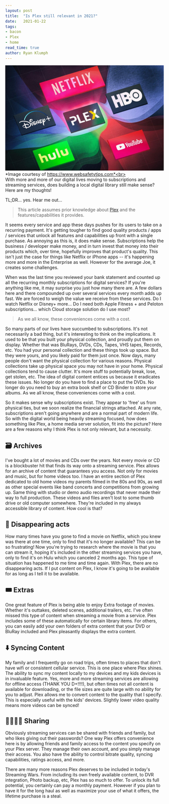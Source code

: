 ```yaml
---
layout: post
title:  "Is Plex still relevant in 2021?"
date:   2021-01-22
tags:
- bacon
- Plex
- home
read_time: true
author: Ryan Klumph
---
```

![](/assets/images/streaming-wars.jpg)*Image courtesy of https://www.websafetytips.com*<br><br>
With more and more of our digital lives moving to subscriptions and streaming services, does building a local digital library still make sense? Here are my thoughts!

TL;DR... yes. Hear me out...

> This article assumes prior knowledge about [Plex](https://plex.tv) and the features/capabilities it provides.

It seems every service and app these days pushes for its users to take on a recurring payment. It's getting tougher to find good quality products / apps / services that unlock all features and capabilities up front with a single purchase. As annoying as this is, it does make sense. Subscriptions help the business / developer make money, and in turn invest that money into their products which, over time, hopefully improves that product's quality. This isn't just the case for things like Netflix or iPhone apps -- it's happening more and more in the Enterprise as well. However for the average Joe, it creates some challenges.

When was the last time you reviewed your bank statement and counted up all the recurring monthly subscriptions for digital services? If you're anything like me, it may surprise you just how many there are.  A few dollars here and there compounded up over several services every month adds up fast. We are forced to weigh the value we receive from these services. Do I watch Netflix or Disney+ more... Do I need both Apple Fitness + and Peloton subscriptions... which Cloud storage solution do I use most?

> As we all know, these conveniences come with a cost.

So many parts of our lives have succumbed to subscriptions. It's not necessarily a bad thing, but it's interesting to think on the implications. It used to be that you built your physical collection, and proudly put them on display. Whether that was BluRays, DVDs, CDs, Tapes, VHS tapes, Records, etc. You had your personal collection and these things took up space. But they were yours, and you likely paid for them just once. Now days, many people don't want the physical collection for various reasons. Physical collections take up physical space you may not have in your home. Physical collections tend to cause clutter. It's more stuff to potentially break, lose, get stolen, etc. The idea of digital content entices us because it eradicates these issues. No longer do you have to find a place to put the DVDs. No longer do you need to buy an extra book shelf or CD Binder to store your albums. As we all know, these conveniences come with a cost.

So it makes sense why subscriptions exist. They appear to 'free' us from physical ties, but we soon realize the financial strings attached. At any rate, subscriptions aren't going anywhere and are a normal part of modern life. So with the digital world being heavily streaming focused, how does something like Plex, a home media server solution, fit into the picture? Here are a few reasons why I think Plex is not only relevant, but a necessity.

## 🗃 Archives
I've bought a lot of movies and CDs over the years. Not every movie or CD is a blockbuster hit that finds its way onto a streaming service. Plex allows for an archive of content that guarantees you access. Not only for movies and music, but for home videos too. I have an entire section of Plex dedicated to old home videos my parents filmed in the 80s and 90s, as well as other special events like band concerts and competitions from growing up. Same thing with studio or demo audio recordings that never made their way to full production. These videos and files aren't lost to some thumb drive or old computer somewhere. They're included in my always accessible library of content. How cool is that?

## 💨 Disappearing acts
How many times have you gone to find a movie on Netflix, which you knew was there at one time, only to find that it's no longer available? This can be so frustrating! Now you're trying to research where the movie is that you can stream it, hoping it's included in the other streaming services you have, only to find it's on Hulu which you canceled 2 months ago. This type of situation has happened to me time and time again. With Plex, there are no disappearing acts. If I put content on Plex, I know it's going to be available for as long as I tell it to be available.

## 🎟 Extras
One great feature of Plex is being able to enjoy Extra footage of movies. Whether it's outtakes, deleted scenes, additional trailers, etc. I've often missed this type of content when streaming a movie from a service. Plex includes some of these automatically for certain library items. For others, you can easily add your own folders of extra content that your DVD or BluRay included and Plex pleasantly displays the extra content.

## ⬇️ Syncing Content
My family and I frequently go on road trips, often times to places that don't have wifi or consistent cellular service. This is one place where Plex shines. The ability to sync my content locally to my devices and my kids devices is in invaluable feature. Yes, more and more streaming services are allowing for offline access (THANK YOU D+!!!!), but often times not all content is available for downloading, or the file sizes are quite large with no ability for you to adjust. Plex allows me to convert content to the quality that I specify. This is especially useful with the kids' devices. Slightly lower video quality means more videos can be synced!

## 👨‍👩‍👧‍👦 Sharing
Obviously streaming services can be shared with friends and family, but who likes giving out their passwords? One way Plex offers convenience here is by allowing friends and family access to the content you specify on your Plex server. They manage their own account, and you simply manage their access. You also have the ability to control bitrate quality, syncing capabilities, ratings access, and more.

There are many more reasons Plex deserves to be included in today's Streaming Wars. From including its own freely available content, to DVR integration, Photo backup, etc, Plex has so much to offer. To unlock its full potential, you certainly can pay a monthly payment. However if you plan to have it for the long haul as well as maximize your use of what it offers, the lifetime purchase is a steal.
